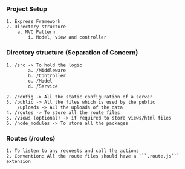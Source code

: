 ### Project Setup
    1. Express Framework
    2. Directory structure
        a. MVC Pattern
            i. Model, view and controller 


### Directory structure (Separation of Concern)
    1. /src -> To hold the logic
            a. /Middleware
            b. /Controller
            c. /Model
            d. /Service  

    2. /config -> All the static configuration of a server
    3. /public -> All the files which is used by the public
        /uploads -> ALl the uploads of the data
    4. /routes -> To store all the route files
    5. /views (optional) -> if required to store views/html files
    6. /node_modules -> To store all the packages

### Routes (/routes)
    1. To listen to any requests and call the actions
    2. Convention: All the route files should have a ```.route.js``` extension
